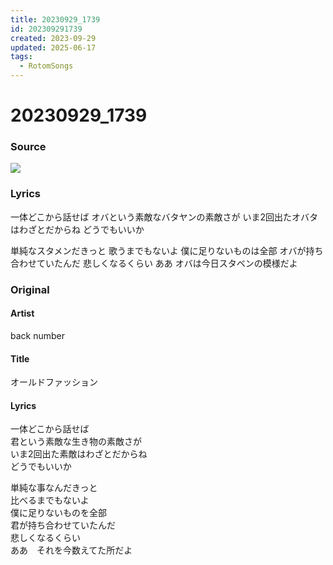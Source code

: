 ```yaml
---
title: 20230929_1739
id: 202309291739
created: 2023-09-29
updated: 2025-06-17
tags:
  - RotomSongs
---
```

# 20230929_1739

### Source

![](https://x.com/Starlystrongest/status/1707676342962319746)

### Lyrics

一体どこから話せば
オバという素敵なバタヤンの素敵さが
いま2回出たオバタはわざとだからね
どうでもいいか

単純なスタメンだきっと
歌うまでもないよ
僕に足りないものは全部
オバが持ち合わせていたんだ
悲しくなるくらい
ああ オバは今日スタベンの模様だよ

### Original

#### Artist

back number

#### Title

オールドファッション

#### Lyrics
  
一体どこから話せば  
君という素敵な生き物の素敵さが  
いま2回出た素敵はわざとだからね  
どうでもいいか  
  
単純な事なんだきっと  
比べるまでもないよ  
僕に足りないものを全部  
君が持ち合わせていたんだ  
悲しくなるくらい  
ああ　それを今数えてた所だよ  
  